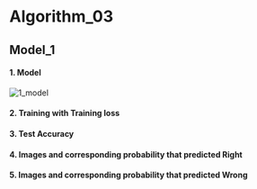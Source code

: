 # Algorithm_03

## Model_1
#### 1. Model
![1_model](https://user-images.githubusercontent.com/81154552/173308280-2ed21225-46fe-42c3-98b5-c3354f1f7361.PNG)
#### 2. Training with Training loss

#### 3. Test Accuracy

#### 4. Images and corresponding probability that predicted Right

#### 5. Images and corresponding probability that predicted Wrong
